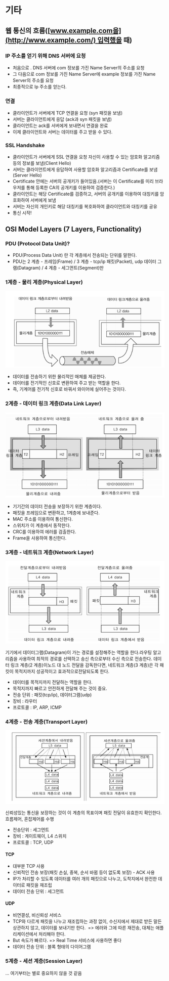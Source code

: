 # 기타

## 웹 통신의 흐름([www.example.com을](http://www.example.com/) 입력했을 때)

### IP 주소를 얻기 위해 DNS 서버에 요청

* 처음으로 . DNS 서버에 com 정보를 가진 Name Server의 주소를 요청
* 그 다음으로 com 정보를 가진 Name Server에 example 정보를 가진 Name Server의 주소를 요청
* 최종적으로 Ip 주소를 얻는다.

### 연결

* 클라이언트가 서버에게 TCP 연결을 요청 (syn 패킷을 보냄)
* 서버는 클라이언트에게 응답 (ack과 syn 패킷을 보냄)
* 클라이언트는 ack를 서버에게 보내면서 연결을 완료
* 이제 클라이언트와 서버는 데이터를 주고 받을 수 있다.

### SSL Handshake

* 클라이언트가 서버에게 SSL 연결을 요청 자신이 사용할 수 있는 암호화 알고리즘 등의 정보를 보냄(Client Hello)
* 서버는 클라이언트에게 응답하여 사용할 암호화 알고리즘과 Certificate를 보냄(Server Hello)
* Certificate 안에는 서버의 공개키가 들어있음.(서버는 이 Certificate를 미리 브라우저를 통해 등록한 CA의 공개키를 이용하여 검증한다.)
* 클라이언트는 해당 Certificate를 검증하고, 서버의 공개키를 이용하여 대칭키를 암호화하여 서버에게 보냄
* 서버는 자신의 개인키로 해당 대칭키를 복호화하여 클라이언트와 대칭키를 공유
* 통신 시작!


## OSI Model Layers (7 Layers, Functionality)


### PDU (Protocol Data Unit)? 

* PDU(Process Data Unit) 란 각 계층에서 전송되는 단위를 말한다.
* PDU는 2 계층 - 프레임(Frame) / 3 계층 - tcp/ip 패킷(Packet), udp 데이터 그램(Datagram) / 4 계층 - 세그먼트(Segment)만

### 1계층 - 물리 계층(Physical Layer)

![alt text](image.png)

* 데이터를 전송하기 위한 물리적인 매체를 제공한다.
* 데이터를 전기적인 신호로 변환하여 주고 받는 역할을 한다.
*  즉, 기계어를 전기적 신호로 바꿔서 와이어에 실어주는 것이다.

### 2계층 - 데이터 링크 계층(Data Link Layer)

![alt text](image-1.png)

* 기기간의 데이터 전송을 보장하기 위한 계층이다.
* 패킷을 프레임으로 변환하고, 1계층에 보내준다.
* MAC 주소를 이용하여 통신한다.
* 스위치가 이 계층에서 동작한다.
* CRC를 이용하여 에러를 검출한다. 
* Frame을 사용하여 통신한다.

### 3계층 - 네트워크 계층(Network Layer)

![alt text](image-2.png)

기기에서 데이터그램(Datagram)이 가는 경로를 설정해주는 역할을 한다.라우팅 알고리즘을 사용하여 최적의 경로를 선택하고 송신 측으로부터 수신 측으로 전송한다. 데이터 링크 계층(2 계층)이노드 대 노드 전달을 감독한다면, 네트워크 계층(3 계층)은 각 패킷이 목적지까지 성공적이고 효과적으로전달되도록 한다.

* 데이터를 목적지까지 전달하는 역할을 한다.
* 목적지까지 빠르고 안전하게 전달해 주는 것이 중요.
* 전송 단위 : 패킷(tcp/ip), 데이터그램(udp)
* 장비 : 라우터
* 프로토콜 : IP, ARP, ICMP

### 4계층 - 전송 계층(Transport Layer)

![alt text](image-3.png)

신뢰성있는 통신을 보장하는 것이 이 계층의 목표이며 패킷 전달이 유효한지 확인한다. 흐름제어, 혼잡제어를 수행

* 전송단위 : 세그먼트
* 장비 : 게이트웨이, L4 스위치
* 프로토콜 : TCP, UDP

#### TCP

* 대부분 TCP 사용
* 신뢰적인 전송 보장(패킷 손실, 중복, 순서 바뀜 등이 없도록 보장) - ACK 사용
* IP가 처리할 수 있도록 데이터를 여러 개의 패킷으로 나누고, 도착지에서 완전한 데이터로 패킷을 재조립
* 데이터 전송 단위 : 세그먼트


#### UDP

* 비연결성, 비신뢰성 서비스
* TCP와 다르게 패킷을 나누고 재조립하는 과정 없이, 수신지에서 제대로 받든 말든 상관하지 않고, 데이터를 보내기만 한다.  => 에러와 그에 따른 재전송, 대체는 애플리케이션에서 처리해야 한다.
* But 속도가 빠르다. => Real Time 서비스에 사용하면 좋다
* 데이터 전송 단위 : 블록 형태의 다이어그램


### 5계층 - 세션 계층(Session Layer)

... 여기부터는 별로 중요하지 않을 것 같음